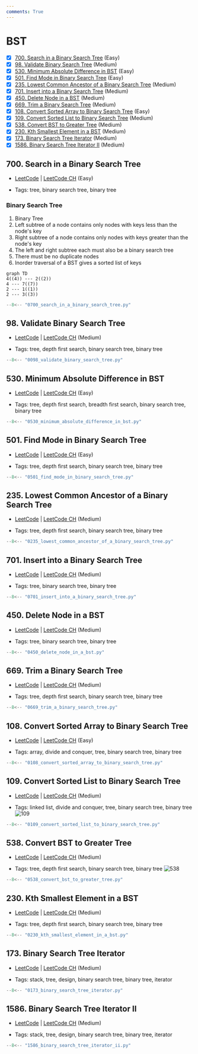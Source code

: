 ```yaml
---
comments: True
---
```


# BST

- [x] [700. Search in a Binary Search Tree](https://leetcode.cn/problems/search-in-a-binary-search-tree/) (Easy)
- [x] [98. Validate Binary Search Tree](https://leetcode.cn/problems/validate-binary-search-tree/) (Medium)
- [x] [530. Minimum Absolute Difference in BST](https://leetcode.cn/problems/minimum-absolute-difference-in-bst/) (Easy)
- [x] [501. Find Mode in Binary Search Tree](https://leetcode.cn/problems/find-mode-in-binary-search-tree/) (Easy)
- [x] [235. Lowest Common Ancestor of a Binary Search Tree](https://leetcode.cn/problems/lowest-common-ancestor-of-a-binary-search-tree/) (Medium)
- [x] [701. Insert into a Binary Search Tree](https://leetcode.cn/problems/insert-into-a-binary-search-tree/) (Medium)
- [x] [450. Delete Node in a BST](https://leetcode.cn/problems/delete-node-in-a-bst/) (Medium)
- [x] [669. Trim a Binary Search Tree](https://leetcode.cn/problems/trim-a-binary-search-tree/) (Medium)
- [x] [108. Convert Sorted Array to Binary Search Tree](https://leetcode.cn/problems/convert-sorted-array-to-binary-search-tree/) (Easy)
- [x] [109. Convert Sorted List to Binary Search Tree](https://leetcode.cn/problems/convert-sorted-list-to-binary-search-tree/) (Medium)
- [x] [538. Convert BST to Greater Tree](https://leetcode.cn/problems/convert-bst-to-greater-tree/) (Medium)
- [x] [230. Kth Smallest Element in a BST](https://leetcode.cn/problems/kth-smallest-element-in-a-bst/) (Medium)
- [x] [173. Binary Search Tree Iterator](https://leetcode.cn/problems/binary-search-tree-iterator/) (Medium)
- [x] [1586. Binary Search Tree Iterator II](https://leetcode.cn/problems/binary-search-tree-iterator-ii/) (Medium)

## 700. Search in a Binary Search Tree

-   [LeetCode](https://leetcode.com/problems/search-in-a-binary-search-tree/) | [LeetCode CH](https://leetcode.cn/problems/search-in-a-binary-search-tree/) (Easy)

-   Tags: tree, binary search tree, binary tree
### Binary Search Tree

1. Binary Tree
2. Left subtree of a node contains only nodes with keys less than the node's key
3. Right subtree of a node contains only nodes with keys greater than the node's key
4. The left and right subtree each must also be a binary search tree
5. There must be no duplicate nodes
6. Inorder traversal of a BST gives a sorted list of keys

```mermaid
graph TD
4((4)) --- 2((2))
4 --- 7((7))
2 --- 1((1))
2 --- 3((3))
```

```python title="700. Search in a Binary Search Tree - Python Solution"
--8<-- "0700_search_in_a_binary_search_tree.py"
```

## 98. Validate Binary Search Tree

-   [LeetCode](https://leetcode.com/problems/validate-binary-search-tree/) | [LeetCode CH](https://leetcode.cn/problems/validate-binary-search-tree/) (Medium)

-   Tags: tree, depth first search, binary search tree, binary tree

```python title="98. Validate Binary Search Tree - Python Solution"
--8<-- "0098_validate_binary_search_tree.py"
```

## 530. Minimum Absolute Difference in BST

-   [LeetCode](https://leetcode.com/problems/minimum-absolute-difference-in-bst/) | [LeetCode CH](https://leetcode.cn/problems/minimum-absolute-difference-in-bst/) (Easy)

-   Tags: tree, depth first search, breadth first search, binary search tree, binary tree

```python title="530. Minimum Absolute Difference in BST - Python Solution"
--8<-- "0530_minimum_absolute_difference_in_bst.py"
```

## 501. Find Mode in Binary Search Tree

-   [LeetCode](https://leetcode.com/problems/find-mode-in-binary-search-tree/) | [LeetCode CH](https://leetcode.cn/problems/find-mode-in-binary-search-tree/) (Easy)

-   Tags: tree, depth first search, binary search tree, binary tree

```python title="501. Find Mode in Binary Search Tree - Python Solution"
--8<-- "0501_find_mode_in_binary_search_tree.py"
```

## 235. Lowest Common Ancestor of a Binary Search Tree

-   [LeetCode](https://leetcode.com/problems/lowest-common-ancestor-of-a-binary-search-tree/) | [LeetCode CH](https://leetcode.cn/problems/lowest-common-ancestor-of-a-binary-search-tree/) (Medium)

-   Tags: tree, depth first search, binary search tree, binary tree

```python title="235. Lowest Common Ancestor of a Binary Search Tree - Python Solution"
--8<-- "0235_lowest_common_ancestor_of_a_binary_search_tree.py"
```

## 701. Insert into a Binary Search Tree

-   [LeetCode](https://leetcode.com/problems/insert-into-a-binary-search-tree/) | [LeetCode CH](https://leetcode.cn/problems/insert-into-a-binary-search-tree/) (Medium)

-   Tags: tree, binary search tree, binary tree

```python title="701. Insert into a Binary Search Tree - Python Solution"
--8<-- "0701_insert_into_a_binary_search_tree.py"
```

## 450. Delete Node in a BST

-   [LeetCode](https://leetcode.com/problems/delete-node-in-a-bst/) | [LeetCode CH](https://leetcode.cn/problems/delete-node-in-a-bst/) (Medium)

-   Tags: tree, binary search tree, binary tree

```python title="450. Delete Node in a BST - Python Solution"
--8<-- "0450_delete_node_in_a_bst.py"
```

## 669. Trim a Binary Search Tree

-   [LeetCode](https://leetcode.com/problems/trim-a-binary-search-tree/) | [LeetCode CH](https://leetcode.cn/problems/trim-a-binary-search-tree/) (Medium)

-   Tags: tree, depth first search, binary search tree, binary tree

```python title="669. Trim a Binary Search Tree - Python Solution"
--8<-- "0669_trim_a_binary_search_tree.py"
```

## 108. Convert Sorted Array to Binary Search Tree

-   [LeetCode](https://leetcode.com/problems/convert-sorted-array-to-binary-search-tree/) | [LeetCode CH](https://leetcode.cn/problems/convert-sorted-array-to-binary-search-tree/) (Easy)

-   Tags: array, divide and conquer, tree, binary search tree, binary tree

```python title="108. Convert Sorted Array to Binary Search Tree - Python Solution"
--8<-- "0108_convert_sorted_array_to_binary_search_tree.py"
```

## 109. Convert Sorted List to Binary Search Tree

-   [LeetCode](https://leetcode.com/problems/convert-sorted-list-to-binary-search-tree/) | [LeetCode CH](https://leetcode.cn/problems/convert-sorted-list-to-binary-search-tree/) (Medium)

-   Tags: linked list, divide and conquer, tree, binary search tree, binary tree
![109](https://assets.leetcode.com/uploads/2020/08/17/linked.jpg)

```python title="109. Convert Sorted List to Binary Search Tree - Python Solution"
--8<-- "0109_convert_sorted_list_to_binary_search_tree.py"
```

## 538. Convert BST to Greater Tree

-   [LeetCode](https://leetcode.com/problems/convert-bst-to-greater-tree/) | [LeetCode CH](https://leetcode.cn/problems/convert-bst-to-greater-tree/) (Medium)

-   Tags: tree, depth first search, binary search tree, binary tree
![538](https://assets.leetcode.com/uploads/2019/05/02/tree.png)

```python title="538. Convert BST to Greater Tree - Python Solution"
--8<-- "0538_convert_bst_to_greater_tree.py"
```

## 230. Kth Smallest Element in a BST

-   [LeetCode](https://leetcode.com/problems/kth-smallest-element-in-a-bst/) | [LeetCode CH](https://leetcode.cn/problems/kth-smallest-element-in-a-bst/) (Medium)

-   Tags: tree, depth first search, binary search tree, binary tree

```python title="230. Kth Smallest Element in a BST - Python Solution"
--8<-- "0230_kth_smallest_element_in_a_bst.py"
```

## 173. Binary Search Tree Iterator

-   [LeetCode](https://leetcode.com/problems/binary-search-tree-iterator/) | [LeetCode CH](https://leetcode.cn/problems/binary-search-tree-iterator/) (Medium)

-   Tags: stack, tree, design, binary search tree, binary tree, iterator

```python title="173. Binary Search Tree Iterator - Python Solution"
--8<-- "0173_binary_search_tree_iterator.py"
```

## 1586. Binary Search Tree Iterator II

-   [LeetCode](https://leetcode.com/problems/binary-search-tree-iterator-ii/) | [LeetCode CH](https://leetcode.cn/problems/binary-search-tree-iterator-ii/) (Medium)

-   Tags: stack, tree, design, binary search tree, binary tree, iterator

```python title="1586. Binary Search Tree Iterator II - Python Solution"
--8<-- "1586_binary_search_tree_iterator_ii.py"
```
